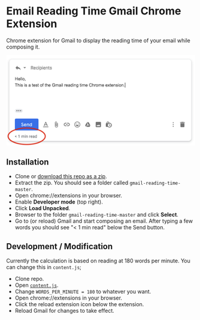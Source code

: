 # Email Reading Time Gmail Chrome Extension
Chrome extension for Gmail to display the reading time of your email while composing it.

![Screenshot of email reading time displayed in Gmail](https://github.com/zmathew/gmail-reading-time/blob/demo/demo/gmail-example.png?raw=true "Email Reading Time Gmail Chrome Extension")


## Installation

* Clone or [download this repo as a zip](https://github.com/zmathew/gmail-reading-time/archive/master.zip).
* Extract the zip. You should see a folder called `gmail-reading-time-master`.
* Open chrome://extensions in your browser.
* Enable **Developer mode** (top right).
* Click **Load Unpacked**.
* Browser to the folder `gmail-reading-time-master` and click **Select**.
* Go to (or reload) Gmail and start composing an email. After typing a few words you should see "< 1 min read" below the Send button.

## Development / Modification

Currently the calculation is based on reading at 180 words per minute. You can change this in `content.js`;

* Clone repo.
* Open [`content.js`](content.js).
* Change `WORDS_PER_MINUTE = 180` to whatever you want.
* Open chrome://extensions in your browser.
* Click the reload extension icon below the extension.
* Reload Gmail for changes to take effect.
